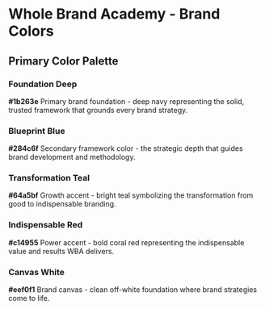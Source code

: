 # Whole Brand Academy - Brand Colors

## Primary Color Palette

### Foundation Deep
**#1b263e**
Primary brand foundation - deep navy representing the solid, trusted framework that grounds every brand strategy.

### Blueprint Blue
**#284c6f**
Secondary framework color - the strategic depth that guides brand development and methodology.

### Transformation Teal
**#64a5bf**
Growth accent - bright teal symbolizing the transformation from good to indispensable branding.

### Indispensable Red
**#c14955**
Power accent - bold coral red representing the indispensable value and results WBA delivers.

### Canvas White
**#eef0f1**
Brand canvas - clean off-white foundation where brand strategies come to life.